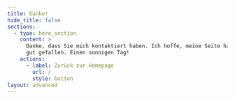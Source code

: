 ```yaml
---
title: Danke!
hide_title: false
sections:
  - type: hero_section
    content: >
      Danke, dass Sie mich kontaktiert haben. Ich hoffe, meine Seite hat Ihnen
      gut gefallen. Einen sonnigen Tag!
    actions:
      - label: Zurück zur Homepage
        url: /
        style: button
layout: advanced
---
```


